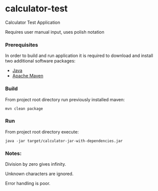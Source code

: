 # calculator-test
Calculator Test Application

Requires user manual input, uses polish notation

### Prerequisites
In order to build and run application it is required to download and install two additional software packages:
* [Java](https://www.java.com/download/) 
* [Apache Maven](https://maven.apache.org/download.cgi)

### Build
From project root directory run previously installed maven:
```
mvn clean package
```

### Run
From project root directory execute:
```
java -jar target/calculator-jar-with-dependencies.jar
```


### Notes:
Division by zero gives infinity.

Unknown characters are ignored.

Error handling is poor.